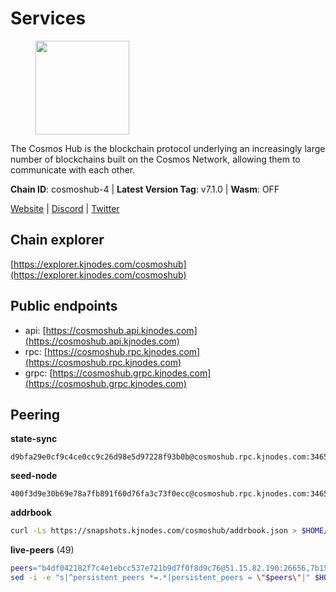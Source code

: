 # Services

<figure><img src="https://raw.githubusercontent.com/kj89/testnet_manuals/main/pingpub/logos/cosmoshub.png" width="150" alt=""><figcaption></figcaption></figure>

The Cosmos Hub is the blockchain protocol underlying an  increasingly large number of blockchains built on the  Cosmos Network, allowing them to communicate with each other.

**Chain ID**: cosmoshub-4 | **Latest Version Tag**: v7.1.0 | **Wasm**: OFF

[Website](https://hub.cosmos.network) | [Discord](https://discord.gg/cosmosnetwork) | [Twitter](https://twitter.com/cosmoshub)


## Chain explorer
[https://explorer.kjnodes.com/cosmoshub](https://explorer.kjnodes.com/cosmoshub)

## Public endpoints

* api: [https://cosmoshub.api.kjnodes.com](https://cosmoshub.api.kjnodes.com)
* rpc: [https://cosmoshub.rpc.kjnodes.com](https://cosmoshub.rpc.kjnodes.com)
* grpc: [https://cosmoshub.grpc.kjnodes.com](https://cosmoshub.grpc.kjnodes.com)

## Peering

**state-sync**

```text
d9bfa29e0cf9c4ce0cc9c26d98e5d97228f93b0b@cosmoshub.rpc.kjnodes.com:34656
```

**seed-node**

```text
400f3d9e30b69e78a7fb891f60d76fa3c73f0ecc@cosmoshub.rpc.kjnodes.com:34659
```

**addrbook**
```bash
curl -Ls https://snapshots.kjnodes.com/cosmoshub/addrbook.json > $HOME/.gaia/config/addrbook.json
```

**live-peers** (49)
```bash
peers="b4df042182f7c4e1ebcc537e721b9d7f0f8d9c76@51.15.82.190:26656,7b15dce221b13ca353187b4f7219a94db6b71ad3@185.119.118.109:2000,ba3bacc714817218562f743178228f23678b2873@34.141.15.99:26656,1cce99042f884d669e7287e3e362bff8e385c63e@46.4.79.183:26726,d9bfa29e0cf9c4ce0cc9c26d98e5d97228f93b0b@65.109.88.38:34656,241b17dba97a2ed3c3747d12781fb86c9706e2d4@89.58.27.86:26656,6ea2ef7d3dd5d6967708a0b31eed85ba090a90a1@65.108.121.190:12010,b533749dfe0dc09eff1dfb2adf83108f9125ee1c@162.55.97.111:26656,05d870293f89e0698a8bd198e31f6ca17baa3a17@3.38.95.13:26656,5dde13b98a2f69f54e0d5e3384fdc903bbb2dc30@172.93.214.11:26656,e0ab6c5cc86959853f499236b8297344802ac5f4@5.161.139.201:26656,c940e11c1072dad06da3b1b48ca92966bb37e93a@74.96.207.58:28721,c1e437f73b8889b78ea34981e7c349157ad80284@107.135.15.66:26656,344d87e04fdf04be760da5069a59d9a489b886a6@52.14.44.1:26656,6b4a6e35c5329b07f23662c683e24b262dd10b5e@195.189.96.115:26656,daa6d8314246ad65037a48ec2e2266eeea9d46f8@154.53.63.50:26656,9d048653fa4d98e6c0760ed0c54ad2d257ba46df@65.108.137.34:26656,4ddba29a7dfa740a4edeb5c620c963f67f951e1d@5.9.72.212:2000,bc737531d441cf2e41dfa70f822a9a06440e3df1@220.85.113.37:26656,371a781ed95b643d4758b3736ab827ce1cbe4e98@65.108.136.206:26656,56783b7e98eed68ec8af791248154f3cc53056d1@34.159.35.95:26656,213857e741833d17275ea559bb2d0342398cec99@35.245.206.45:26656,7b8ab74fa7c3cc10b203b990abfc86e1a0b82a79@34.254.201.211:26656,0eae0c3b87453c625a1de230fca4993b8ebe5c00@65.21.94.45:26656,64148c47e1424173e3dcf90ab90bf196c2971b15@88.218.224.118:26656,3ce30fdd489fa87b6465141cc56b48e5a22fe8e1@154.53.41.185:10093,dd53fa5cfb6a604feb80860d47506d0dd84baa12@142.132.210.234:26656,da479f6c117224591506b67d956eaccb36c5adcf@135.181.248.198:26657,2441e90fcb341fcd5bebec15b54e346cdca64a9b@135.148.123.8:14956,1d02b4300c6b6fd1123a20502f0b3c0ce3b73654@88.198.16.9:26656,d54eacb237dfbc0eb934a45509f878eb3ea3a5b3@64.44.148.195:26656,48fc4fe58d5392bda805212ba0c8e4e772dba1f9@142.132.158.93:14956,44594a57ce538a21f8558bcb1c9ce560ad879e3e@15.235.114.84:26656,a94dff85ed430f0475f41fe306c82b7eb7f6e858@51.91.153.78:31649,61bb33c7869e1d5014c996299a818d816ae961a6@52.77.137.184:26656,e726816f42831689eab9378d5d577f1d06d25716@176.9.188.21:26656,137f98c8e22965e672744a3f8909c0f4c8cffc53@135.148.54.43:26656,547a1165e390a14d70e7de0cbf1708fea80eb44d@172.104.115.76:26656,58b54d8cfdc0c634ed592e2c008705791253ebbb@172.93.214.10:26656,0fa483eb40228bfba35fdf3c98cb37c1a35928bd@142.132.205.120:14956,55debc20a243bbb6acc5db054559953bb87acb30@162.251.238.5:26656,10e3acd4baeb6cba8881d75a0bde04b5526b39ce@52.73.168.104:26656,8acc5a62ad8eeb2140cff79a13dff0f993ab2354@80.71.51.52:26656,222385f3ce7f55f9c01c23f2ee340ed9548b18fa@35.222.169.98:26656,ca5011c44fd74d95e7fca487c69e301df195750c@65.108.122.246:26726,71950462041283273efa597db443c556e70a9c17@52.79.230.246:26656,39f68cf5744a881ea73023bf4e02db36390cfb1f@146.190.59.8:26090,2122aa0409c6ccd7845e23eb6adb12f1d276665e@34.88.247.213:26656,34f0e424f747f62e04e8c34fde60013fb4dbc04b@65.108.0.165:14956"
sed -i -e "s|^persistent_peers *=.*|persistent_peers = \"$peers\"|" $HOME/.gaia/config/config.toml
```
